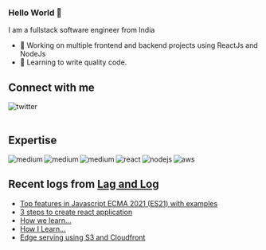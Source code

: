 ### Hello World 👋
I am a fullstack software engineer from India
- 🔭 Working on multiple frontend and backend projects using ReactJs and NodeJs
- 🌱 Learning to write quality code.


## Connect with me

[<img align="left" alt="twitter" src="https://img.shields.io/badge/twitter-%231DA1F2.svg?&style=for-the-badge&logo=twitter&logoColor=white" />](https://twitter.com/sasiKdharan)
<br>
<br>
## Expertise

<img align="left" alt="medium" src="https://img.shields.io/badge/html-%23316192.svg?&style=for-the-badge&logo=html&logoColor=white" />
<img align="left" alt="medium" src="https://img.shields.io/badge/css-%23316192.svg?&style=for-the-badge&logo=css&logoColor=white" />
<img align="left" alt="medium" src="https://img.shields.io/badge/javascript-%23316192.svg?&style=for-the-badge&logo=javascript&logoColor=yellow" />
<img align="left" alt="react" src="https://img.shields.io/badge/react%20-%2320232a.svg?&style=for-the-badge&logo=react&logoColor=%2361DAFB" />
<img align="left" alt="nodejs" src="https://img.shields.io/badge/node.js%20-%2343853D.svg?&style=for-the-badge&logo=node.js&logoColor=white" />
<img align="left" alt="aws" src="https://img.shields.io/badge/Amazon%20AWS-%23232F3E?logo=amazon-aws&logoColor=white&style=for-the-badge" />

<br>

## Recent logs from [Lag and Log](https://lagandlog.com)

<!-- BLOG-POST-LIST:START -->
- [Top features in Javascript ECMA 2021 (ES21) with examples](https://lagandlog.com/logs/top-features-in-javascript-ecma-2021-es21-with-examples)
- [3 steps to create react application](https://lagandlog.com/logs/3-steps-to-create-react-application)
- [How we learn...](https://lagandlog.com/logs/how-we-learn)
- [How I Learn...](https://lagandlog.com/logs/how-i-learn)
- [Edge serving using S3 and Cloudfront](https://lagandlog.com/logs/edge-serving-using-s3-and-cloudfront)
<!-- BLOG-POST-LIST:END -->
